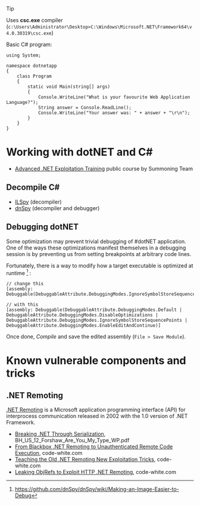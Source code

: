>[!tip]
>Uses **csc.exe** compiler (`c:\Users\Administrator\Desktop>C:\Windows\Microsoft.NET\Framework64\v4.0.30319\csc.exe`)

Basic C# program:

```dotnet
using System;

namespace dotnetapp
{
	class Program
	{
		static void Main(string[] args)
		{
			Console.WriteLine("What is your favourite Web Application Language?");
			String answer = Console.ReadLine();
			Console.WriteLine("Your answer was: " + answer + "\r\n");
		}
	}
}
```

# Working with dotNET and C\#

- [Advanced .NET Exploitation Training](https://summoning.team/) public course by Summoning Team

## Decompile C\#

- [ILSpy](https://github.com/icsharpcode/ILSpy) (decompiler)
- [dnSpy](../Tools/dnSpy.md) (decompiler and debugger)

## Debugging dotNET

Some optimization may prevent trivial debugging of #dotNET application. One of the ways these optimizations manifest themselves in a debugging session is by preventing us from setting breakpoints at arbitrary code lines.

Fortunately, there is a way to modify how a target executable is optimized at runtime [^debug-easy] :

[^debug-easy]: https://github.com/dnSpy/dnSpy/wiki/Making-an-Image-Easier-to-Debug

```dotnet
// change this
[assembly: Debuggable(DebuggableAttribute.DebuggingModes.IgnoreSymbolStoreSequencePoints)]

// with this
[assembly: Debuggable(DebuggableAttribute.DebuggingModes.Default |
DebuggableAttribute.DebuggingModes.DisableOptimizations |
DebuggableAttribute.DebuggingModes.IgnoreSymbolStoreSequencePoints |
DebuggableAttribute.DebuggingModes.EnableEditAndContinue)]
```

Once done, *Compile* and save the edited assembly (`File > Save Module`).

# Known vulnerable components and tricks

## .NET Remoting

[.NET Remoting](https://learn.microsoft.com/en-us/openspecs/windows_protocols/ms-netod/bfd49902-36d7-4479-bf75-a2431bd99039) is a Microsoft application programming interface (API) for interprocess communication released in 2002 with the 1.0 version of .NET Framework.

- [Breaking .NET Through Serialization](https://media.blackhat.com/bh-us-12/Briefings/Forshaw/BH_US_12_Forshaw_Are_You_My_Type_WP.pdf), BH_US_12_Forshaw_Are_You_My_Type_WP.pdf
- [From Blackbox .NET Remoting to Unauthenticated Remote Code Execution](https://code-white.com/blog/2023-07-from-blackbox-dotnet-remoting-to-rce/), code-white.com
- [Teaching the Old .NET Remoting New Exploitation Tricks](https://code-white.com/blog/teaching-the-old-net-remoting-new-exploitation-tricks/), code-white.com
- [Leaking ObjRefs to Exploit HTTP .NET Remoting](https://code-white.com/blog/leaking-objrefs-to-exploit-http-dotnet-remoting/), code-white.com

